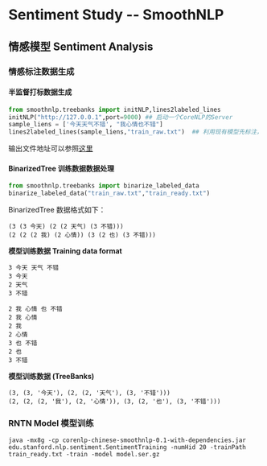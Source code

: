 # Sentiment Study -- SmoothNLP


## 情感模型 Sentiment Analysis 
### 情感标注数据生成
#### 半监督打标数据生成
```python
from smoothnlp.treebanks import initNLP,lines2labeled_lines
initNLP("http://127.0.0.1",port=9000) ## 启动一个CoreNLP的Server
sample_liens = ['今天天气不错', "我心情也不错"]
lines2labeled_lines(sample_liens,"train_raw.txt")  ## 利用现有模型先标注，并写入到文件
```
输出文件地址可以参照[这里](https://github.com/zhangruinan/SmoothNLP/blob/master/smoothnlp/examples/sample_out.txt)

#### BinarizedTree 训练数据数据处理
```python
from smoothnlp.treebanks import binarize_labeled_data
binarize_labeled_data("train_raw.txt","train_ready.txt")
```
BinarizedTree 数据格式如下：
```text
(3 (3 今天) (2 (2 天气) (3 不错)))
(2 (2 (2 我) (2 心情)) (3 (2 也) (3 不错)))
```

**模型训练数据 Training data format**
```angular2html
3 今天 天气 不错
3 今天
2 天气
3 不错

2 我 心情 也 不错
2 我 心情
2 我
2 心情
3 也 不错
2 也
3 不错
```

**模型训练数据 (TreeBanks)**
```angular2html
(3, (3, '今天'), (2, (2, '天气'), (3, '不错')))
(2, (2, (2, '我'), (2, '心情')), (3, (2, '也'), (3, '不错')))
```

### RNTN Model 模型训练

```shell
java -mx8g -cp corenlp-chinese-smoothnlp-0.1-with-dependencies.jar edu.stanford.nlp.sentiment.SentimentTraining -numHid 20 -trainPath train_ready.txt -train -model model.ser.gz
```